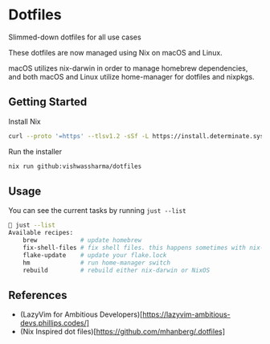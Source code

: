 # Dotfiles

Slimmed-down dotfiles for all use cases

These dotfiles are now managed using Nix on macOS and Linux.

macOS utilizes nix-darwin in order to manage homebrew dependencies, and both macOS and Linux utilize home-manager for dotfiles and nixpkgs.

## Getting Started

Install Nix

```bash
curl --proto '=https' --tlsv1.2 -sSf -L https://install.determinate.systems/nix | sh -s -- install
```

Run the installer

```bash
nix run github:vishwassharma/dotfiles
```

## Usage

You can see the current tasks by running `just --list`

```bash
 just --list
Available recipes:
    brew            # update homebrew
    fix-shell-files # fix shell files. this happens sometimes with nix-darwin
    flake-update    # update your flake.lock
    hm              # run home-manager switch
    rebuild         # rebuild either nix-darwin or NixOS
```

## References

- (LazyVim for Ambitious Developers)[https://lazyvim-ambitious-devs.phillips.codes/]
- (Nix Inspired dot files)[https://github.com/mhanberg/.dotfiles]
